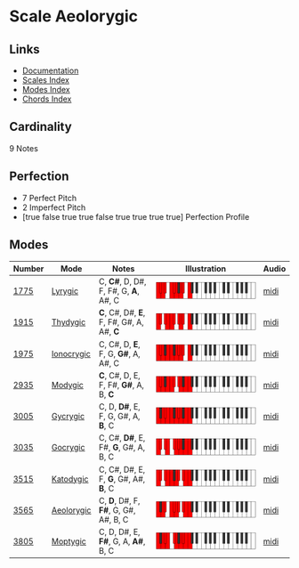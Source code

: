 # Scale Aeolorygic

## Links

- [Documentation](README.md)
- [Scales Index](Scales.md)
- [Modes Index](Modes.md)
- [Chords Index](Chords.md)

## Cardinality

9 Notes

## Perfection

- 7 Perfect Pitch
- 2 Imperfect Pitch
- [true false true true false true true true true] Perfection Profile

## Modes

| Number | Mode | Notes | Illustration | Audio |
|--------|------|-------|--------------|-------|
| [1775](https://ianring.com/musictheory/scales/1775) | [Lyrygic](ModeLyrygic.md) | C, **C#**, D, D#, F, F#, G, **A**, A#, C | ![CNaturalLyrygic](ModeCNaturalLyrygic.png) | [midi](https://github.com/edipermadi/music/blob/main/docs/ModeCNaturalLyrygic.mid?raw=true) | 
| [1915](https://ianring.com/musictheory/scales/1915) | [Thydygic](ModeThydygic.md) | **C**, C#, D#, **E**, F, F#, G#, A, A#, **C** | ![CNaturalThydygic](ModeCNaturalThydygic.png) | [midi](https://github.com/edipermadi/music/blob/main/docs/ModeCNaturalThydygic.mid?raw=true) | 
| [1975](https://ianring.com/musictheory/scales/1975) | [Ionocrygic](ModeIonocrygic.md) | C, C#, D, **E**, F, G, **G#**, A, A#, C | ![CNaturalIonocrygic](ModeCNaturalIonocrygic.png) | [midi](https://github.com/edipermadi/music/blob/main/docs/ModeCNaturalIonocrygic.mid?raw=true) | 
| [2935](https://ianring.com/musictheory/scales/2935) | [Modygic](ModeModygic.md) | **C**, C#, D, E, F, F#, **G#**, A, B, **C** | ![CNaturalModygic](ModeCNaturalModygic.png) | [midi](https://github.com/edipermadi/music/blob/main/docs/ModeCNaturalModygic.mid?raw=true) | 
| [3005](https://ianring.com/musictheory/scales/3005) | [Gycrygic](ModeGycrygic.md) | C, D, **D#**, E, F, G, G#, A, **B**, C | ![CNaturalGycrygic](ModeCNaturalGycrygic.png) | [midi](https://github.com/edipermadi/music/blob/main/docs/ModeCNaturalGycrygic.mid?raw=true) | 
| [3035](https://ianring.com/musictheory/scales/3035) | [Gocrygic](ModeGocrygic.md) | C, C#, **D#**, E, F#, **G**, G#, A, B, C | ![CNaturalGocrygic](ModeCNaturalGocrygic.png) | [midi](https://github.com/edipermadi/music/blob/main/docs/ModeCNaturalGocrygic.mid?raw=true) | 
| [3515](https://ianring.com/musictheory/scales/3515) | [Katodygic](ModeKatodygic.md) | C, C#, D#, E, F, **G**, G#, A#, **B**, C | ![CNaturalKatodygic](ModeCNaturalKatodygic.png) | [midi](https://github.com/edipermadi/music/blob/main/docs/ModeCNaturalKatodygic.mid?raw=true) | 
| [3565](https://ianring.com/musictheory/scales/3565) | [Aeolorygic](ModeAeolorygic.md) | C, **D**, D#, F, **F#**, G, G#, A#, B, C | ![CNaturalAeolorygic](ModeCNaturalAeolorygic.png) | [midi](https://github.com/edipermadi/music/blob/main/docs/ModeCNaturalAeolorygic.mid?raw=true) | 
| [3805](https://ianring.com/musictheory/scales/3805) | [Moptygic](ModeMoptygic.md) | C, D, D#, E, **F#**, G, A, **A#**, B, C | ![CNaturalMoptygic](ModeCNaturalMoptygic.png) | [midi](https://github.com/edipermadi/music/blob/main/docs/ModeCNaturalMoptygic.mid?raw=true) | 
